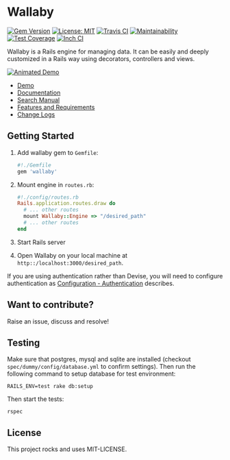 # Wallaby

[![Gem Version](https://badge.fury.io/rb/wallaby.svg)](https://badge.fury.io/rb/wallaby)
[![License: MIT](https://img.shields.io/badge/License-MIT-yellow.svg)](https://opensource.org/licenses/MIT)
[![Travis CI](https://travis-ci.org/reinteractive/wallaby.svg?branch=master)](https://travis-ci.org/reinteractive/wallaby)
[![Maintainability](https://api.codeclimate.com/v1/badges/2abd1165bdae523dd2e1/maintainability)](https://codeclimate.com/github/reinteractive/wallaby/maintainability)
[![Test Coverage](https://api.codeclimate.com/v1/badges/2abd1165bdae523dd2e1/test_coverage)](https://codeclimate.com/github/reinteractive/wallaby/test_coverage)
[![Inch CI](https://inch-ci.org/github/reinteractive/wallaby.svg?branch=master)](https://inch-ci.org/github/reinteractive/wallaby)

Wallaby is a Rails engine for managing data. It can be easily and deeply customized in a Rails way using decorators, controllers and views.

[![Animated Demo](https://raw.githubusercontent.com/reinteractive/wallaby/master/docs/demo-animated.gif)](https://raw.githubusercontent.com/reinteractive/wallaby/master/docs/demo-animated.gif)

- [Demo](https://wallaby-demo.herokuapp.com/admin/)
- [Documentation](docs/README.md)
- [Search Manual](docs/search_manual.md)
- [Features and Requirements](docs/features.md)
- [Change Logs](CHANGELOG.md)

## Getting Started

1. Add wallaby gem to `Gemfile`:

    ```ruby
    #!./Gemfile
    gem 'wallaby'
    ```

2. Mount engine in `routes.rb`:

    ```ruby
    #!./config/routes.rb
    Rails.application.routes.draw do
      # ... other routes
      mount Wallaby::Engine => "/desired_path"
      # ... other routes
    end
    ```

3. Start Rails server

4. Open Wallaby on your local machine at `http::/localhost:3000/desired_path`.

If you are using authentication rather than Devise, you will need to configure authentication as [Configuration - Authentication](docs/configuration.md#authentication) describes.

## Want to contribute?

Raise an issue, discuss and resolve!

## Testing

Make sure that postgres, mysql and sqlite are installed (checkout `spec/dummy/config/database.yml` to confirm settings).
Then run the following command to setup database for test environment:

```
RAILS_ENV=test rake db:setup
```

Then start the tests:

```
rspec
```

## License

This project rocks and uses MIT-LICENSE.
